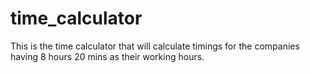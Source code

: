 # time_calculator
This is the time calculator that will calculate timings for the companies having 8 hours 20 mins as their working hours.
